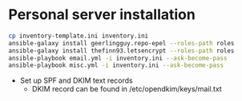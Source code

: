 # Personal server installation

```sh
cp inventory-template.ini inventory.ini
ansible-galaxy install geerlingguy.repo-epel --roles-path roles
ansible-galaxy install thefinn93.letsencrypt --roles-path roles
ansible-playbook email.yml -i inventory.ini --ask-become-pass
ansible-playbook misc.yml -i inventory.ini --ask-become-pass
```

* Set up SPF and DKIM text records
  * DKIM record can be found in /etc/opendkim/keys/mail.txt
